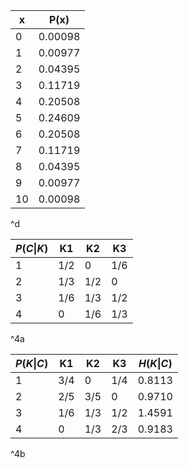 
| x   | P(x)    |
| --- | ------- |
| 0   | 0.00098 |
| 1   | 0.00977 |
| 2   | 0.04395 |
| 3   | 0.11719 |
| 4   | 0.20508 |
| 5   | 0.24609 |
| 6   | 0.20508 |
| 7   | 0.11719 |
| 8   | 0.04395 |
| 9   | 0.00977 |
| 10  | 0.00098 |
^d

| $P(C\|K)$ | K1  | K2  | K3  |
| --------- | --- | --- | --- |
| 1         | 1/2 | 0   | 1/6 |
| 2         | 1/3 | 1/2 | 0   |
| 3         | 1/6 | 1/3 | 1/2 |
| 4         | 0   | 1/6 | 1/3 |
^4a

| $P(K\|C)$ | K1  | K2  | K3  | $H(K\|C)$ |
| --------- | --- | --- | --- | --------- |
| 1         | 3/4 | 0   | 1/4 | 0.8113    |
| 2         | 2/5 | 3/5 | 0   | 0.9710    |
| 3         | 1/6 | 1/3 | 1/2 | 1.4591    |
| 4         | 0   | 1/3 | 2/3 | 0.9183    |
^4b
